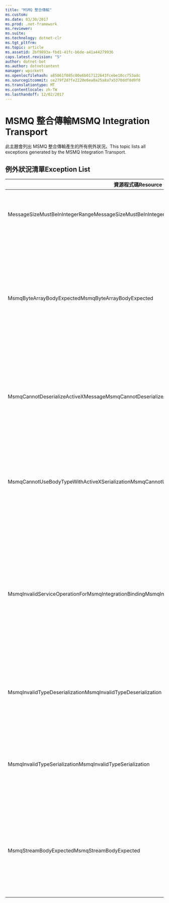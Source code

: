```yaml
---
title: "MSMQ 整合傳輸"
ms.custom: 
ms.date: 03/30/2017
ms.prod: .net-framework
ms.reviewer: 
ms.suite: 
ms.technology: dotnet-clr
ms.tgt_pltfrm: 
ms.topic: article
ms.assetid: 2bf9893a-fbd1-41fc-b6de-a41a44279936
caps.latest.revision: "5"
author: dotnet-bot
ms.author: dotnetcontent
manager: wpickett
ms.openlocfilehash: a85061f085c00e6b017122643fcebe10cc753adc
ms.sourcegitcommit: ce279f2d7fe2220e6ea0a25a8a7a5370ddf8d9f0
ms.translationtype: MT
ms.contentlocale: zh-TW
ms.lasthandoff: 12/02/2017
---
```

# <a name="msmq-integration-transport"></a><span data-ttu-id="af193-102">MSMQ 整合傳輸</span><span class="sxs-lookup"><span data-stu-id="af193-102">MSMQ Integration Transport</span></span>
<span data-ttu-id="af193-103">此主題會列出 MSMQ 整合傳輸產生的所有例外狀況。</span><span class="sxs-lookup"><span data-stu-id="af193-103">This topic lists all exceptions generated by the MSMQ Integration Transport.</span></span>  
  
## <a name="exception-list"></a><span data-ttu-id="af193-104">例外狀況清單</span><span class="sxs-lookup"><span data-stu-id="af193-104">Exception List</span></span>  
  
|<span data-ttu-id="af193-105">資源程式碼</span><span class="sxs-lookup"><span data-stu-id="af193-105">Resource Code</span></span>|<span data-ttu-id="af193-106">資源字串</span><span class="sxs-lookup"><span data-stu-id="af193-106">Resource String</span></span>|  
|-------------------|---------------------|  
|<span data-ttu-id="af193-107">MessageSizeMustBeInIntegerRange</span><span class="sxs-lookup"><span data-stu-id="af193-107">MessageSizeMustBeInIntegerRange</span></span>|<span data-ttu-id="af193-108">此處理站會將訊息緩衝處理，因此訊息大小必須在整數值範圍內。</span><span class="sxs-lookup"><span data-stu-id="af193-108">This factory buffers messages, so the message sizes must be in the range of an integer value.</span></span>|  
|<span data-ttu-id="af193-109">MsmqByteArrayBodyExpected</span><span class="sxs-lookup"><span data-stu-id="af193-109">MsmqByteArrayBodyExpected</span></span>|<span data-ttu-id="af193-110">指定的序列化格式與 MSMQ 訊息本文不相符。</span><span class="sxs-lookup"><span data-stu-id="af193-110">A mismatch occurred between the specified serialization format and the body of the MSMQ message.</span></span> <span data-ttu-id="af193-111">無法傳送或接收訊息。</span><span class="sxs-lookup"><span data-stu-id="af193-111">The message cannot be sent or received.</span></span> <span data-ttu-id="af193-112">序列化格式 ByteArray 需要 MSMQ 訊息本文是 byte[] 型別。</span><span class="sxs-lookup"><span data-stu-id="af193-112">The serialization format ByteArray requires the body of the MSMQ message to be of type byte[].</span></span>|  
|<span data-ttu-id="af193-113">MsmqCannotDeserializeActiveXMessage</span><span class="sxs-lookup"><span data-stu-id="af193-113">MsmqCannotDeserializeActiveXMessage</span></span>|<span data-ttu-id="af193-114">發生 ActiveX 序列化錯誤。</span><span class="sxs-lookup"><span data-stu-id="af193-114">An ActiveX serialization error occurred.</span></span> <span data-ttu-id="af193-115">無法傳送或接收訊息。</span><span class="sxs-lookup"><span data-stu-id="af193-115">The message cannot be sent or received.</span></span> <span data-ttu-id="af193-116">指定的本文變數型別與實際 MSMQ 訊息本文不相符。</span><span class="sxs-lookup"><span data-stu-id="af193-116">The specified variant type for the body does not match the actual MSMQ message body.</span></span>|  
|<span data-ttu-id="af193-117">MsmqCannotUseBodyTypeWithActiveXSerialization</span><span class="sxs-lookup"><span data-stu-id="af193-117">MsmqCannotUseBodyTypeWithActiveXSerialization</span></span>|<span data-ttu-id="af193-118">訊息的屬性不相符。</span><span class="sxs-lookup"><span data-stu-id="af193-118">The properties of the message are mismatched.</span></span> <span data-ttu-id="af193-119">無法傳送或接收訊息。</span><span class="sxs-lookup"><span data-stu-id="af193-119">The message cannot be sent or received.</span></span> <span data-ttu-id="af193-120">若使用 ActiveX 序列化格式，便不可指定 BodyType 訊息屬性。</span><span class="sxs-lookup"><span data-stu-id="af193-120">The BodyType message property cannot be specified if the ActiveX serialization format is used.</span></span>|  
|<span data-ttu-id="af193-121">MsmqInvalidServiceOperationForMsmqIntegrationBinding</span><span class="sxs-lookup"><span data-stu-id="af193-121">MsmqInvalidServiceOperationForMsmqIntegrationBinding</span></span>|<span data-ttu-id="af193-122">MsmqIntegrationBinding 驗證失敗。</span><span class="sxs-lookup"><span data-stu-id="af193-122">The MsmqIntegrationBinding validation failed.</span></span> <span data-ttu-id="af193-123">無法啟動服務端點。</span><span class="sxs-lookup"><span data-stu-id="af193-123">The service endpoint cannot be started.</span></span> <span data-ttu-id="af193-124">指定的繫結不支援指定合約中指定服務作業的方法簽章。</span><span class="sxs-lookup"><span data-stu-id="af193-124">The specified binding does not support the method signature for the specified service operation in the specified contract.</span></span> <span data-ttu-id="af193-125">請更正服務作業，以使用 MsmqIntegrationBinding。</span><span class="sxs-lookup"><span data-stu-id="af193-125">Correct the service operation to use the MsmqIntegrationBinding.</span></span>|  
|<span data-ttu-id="af193-126">MsmqInvalidTypeDeserialization</span><span class="sxs-lookup"><span data-stu-id="af193-126">MsmqInvalidTypeDeserialization</span></span>|<span data-ttu-id="af193-127">無法辨識序列化格式，因此 ActiveX 序列化失敗。</span><span class="sxs-lookup"><span data-stu-id="af193-127">The ActiveX serialization failed because the serialization format cannot be recognized.</span></span> <span data-ttu-id="af193-128">無法傳送或接收訊息。</span><span class="sxs-lookup"><span data-stu-id="af193-128">The message cannot be sent or received.</span></span>|  
|<span data-ttu-id="af193-129">MsmqInvalidTypeSerialization</span><span class="sxs-lookup"><span data-stu-id="af193-129">MsmqInvalidTypeSerialization</span></span>|<span data-ttu-id="af193-130">無法辨識變數類型。</span><span class="sxs-lookup"><span data-stu-id="af193-130">The variant type is not recognized.</span></span> <span data-ttu-id="af193-131">ActiveX 序列化失敗。</span><span class="sxs-lookup"><span data-stu-id="af193-131">The ActiveX serialization failed.</span></span> <span data-ttu-id="af193-132">無法傳送或接收訊息。</span><span class="sxs-lookup"><span data-stu-id="af193-132">The message cannot be sent or received.</span></span> <span data-ttu-id="af193-133">不支援指定的變數類型。</span><span class="sxs-lookup"><span data-stu-id="af193-133">The specified variant type is not supported.</span></span>|  
|<span data-ttu-id="af193-134">MsmqStreamBodyExpected</span><span class="sxs-lookup"><span data-stu-id="af193-134">MsmqStreamBodyExpected</span></span>|<span data-ttu-id="af193-135">序列化格式與本文內容不相符。</span><span class="sxs-lookup"><span data-stu-id="af193-135">Mismatch between serialization format and body content.</span></span> <span data-ttu-id="af193-136">無法傳送或接收訊息。</span><span class="sxs-lookup"><span data-stu-id="af193-136">Message cannot be sent or received.</span></span> <span data-ttu-id="af193-137">只有型別資料流的本文才能使用資料流序列化模式傳送或接收。</span><span class="sxs-lookup"><span data-stu-id="af193-137">Only a body of type stream can be sent or received using the stream serialization mode.</span></span>|
